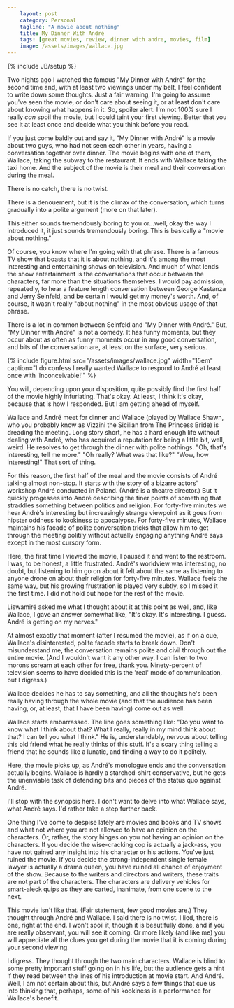 ```yaml
---
    layout: post
    category: Personal 
    tagline: "A movie about nothing"
    title: My Dinner With André
    tags: [great movies, review, dinner with andre, movies, film]
    image: /assets/images/wallace.jpg
---
```

{% include JB/setup %}

Two nights ago I watched the famous "My Dinner with André" for the second time and, with at least two viewings under my belt, I feel confident to write down some thoughts. Just a fair warning, I'm going to assume you've seen the movie, or don't care about seeing it, or at least don't care about knowing what happens in it. So, spoiler alert. I'm not 100% sure I really *can* spoil the movie, but I could taint your first viewing. Better that you see it at least once and decide what you think before you read. 

If you just come baldly out and say it, "My Dinner with André" is a movie about two guys, who had not seen each other in years, having a conversation together over dinner. The movie begins with one of them, Wallace, taking the subway to the restaurant. It ends with Wallace taking the taxi home. And the subject of the movie is their meal and their conversation during the meal. 

There is no catch, there is no twist.

<!-- more -->

There is a denouement, but it is the climax of the conversation, which turns gradually into a polite argument (more on that later).

This either sounds tremendously boring to you or...well, okay the way I introduced it, it just sounds tremendously boring. This is basically a "movie about nothing."

Of course, you know where I'm going with that phrase. There is a famous TV show that boasts that it is about nothing, and it's among the most interesting and entertaining shows on television. And much of what lends the show entertainment is the conversations that occur between the characters, far more than the situations themselves. I would pay admission, repeatedly, to hear a feature length conversation between George Kastanza and Jerry Seinfeld, and be certain I would get my money's worth. And, of course, it wasn't really "about nothing" in the most obvious usage of that phrase. 

There is a lot in common between Seinfeld and "My Dinner with André." But, "My Dinner with André" is not a comedy.  It has funny moments, but they occur about as often as funny moments occur in any good conversation, and bits of the conversation are, at least on the surface, very serious. 

{% include figure.html src="/assets/images/wallace.jpg" width="15em" caption="I do confess I really wanted Wallace to respond to André at least once with 'Inconceivable!'"  %}

You will, depending upon your disposition, quite possibly find the first half of the movie highly infuriating. That's okay. At least, I think it's okay, because that is how I responded. But I am getting ahead of myself. 

Wallace and André meet for dinner and Wallace (played by Wallace Shawn, who you probably know as Vizzini the Sicilian from The Princess Bride) is dreading the meeting. Long story short, he has a hard enough life without dealing with André, who has acquired a reputation for being a little bit, well, weird. He resolves to get through the dinner with polite nothings. "Oh, that's interesting, tell me more." "Oh really? What was that like?" "Wow, how interesting!" That sort of thing. 

For this reason, the first half of the meal and the movie consists of André talking almost non-stop. It starts with the story of a bizarre actors' workshop André conducted in Poland. (André is a theatre director.) But it quickly progesses into André describing the finer points of something that straddles something between politics and religion. For forty-five minutes we hear André's interesting but increasingly strange viewpoint as it goes from hipster oddness to kookiness to apocalypse. For forty-five minutes, Wallace maintains his facade of polite conversation tricks that allow him to get through the meeting politily without actually engaging anything André says except in the most cursory form.

Here, the first time I viewed the movie, I paused it and went to the restroom. I was, to be honest, a little frustrated. André's worldview was interesting, no doubt, but listening to him go on about it felt about the same as listening to anyone drone on about their religion for forty-five minutes. Wallace feels the same way, but his growing frustration is played very subtly, so I missed it the first time. I did not hold out hope for the rest of the movie. 

Liswamirë asked me what I thought about it at this point as well, and, like Wallace, I gave an answer somewhat like, "It's okay. It's interesting. I guess. André is getting on my nerves."

At almost exactly that moment (after I resumed the movie), as if on a cue, Wallace's disinterested, polite facade starts to break down. Don't misunderstand me, the conversation remains polite and civil through out the entire movie. (And I wouldn't want it any other way. I can listen to two morons scream at each other for free, thank you. Ninety-percent of television seems to have decided this is the 'real' mode of communication, but I digress.) 

Wallace decides he has to say something, and all the thoughts he's been really having through the whole movie (and that the audience has been having, or, at least, that I have been having) come out as well. 

Wallace starts embarrassed. The line goes something like: "Do you want to know what I think about that? What I really, really in my mind think about that? I can tell you what I think." He is, understandably, nervous about telling this old friend what he really thinks of this stuff. It's a scary thing telling a friend that he sounds like a lunatic, and finding a way to do it politely. 

Here, the movie picks up, as André's monologue ends and the conversation actually begins. Wallace is hardly a starched-shirt conservative, but he gets the unenviable task of defending bits and pieces of the status quo against André. 

I'll stop with the synopsis here. I don't want to delve into what Wallace says, what André says. I'd rather take a step further back. 

One thing I've come to despise lately are movies and books and TV shows and what not where you are not allowed to have an opinion on the characters. Or, rather, the story hinges on you not having an opinion on the characters. If you decide the wise-cracking cop is actually a jack-ass, you have not gained any insight into his character or his actions. You've just ruined the movie. If you decide the strong-independent single female lawyer is actually a drama queen, you have ruined all chance of enjoyment of the show. Because to the writers and directors and writers, these traits are not part of the characters. The characters are delivery vehicles for smart-aleck quips as they are carted, inanimate, from one scene to the next. 

This movie isn't like that. (Fair statement, few good movies are.) They thought through André and Wallace. I said there is no twist. I lied, there is one, right at the end. I won't spoil it, though it is beautifully done, and if you are really observant, you will see it coming. Or more likely (and like me)  you will appreciate all the clues you get during the movie that it is coming during your second viewing. 

I digress. They thought through the two main characters. Wallace is blind to some pretty important stuff going on in his life, but the audience gets a hint if they read between the lines of his introduction at movie start. And André. Well, I am not certain about this, but André says a few things that cue us into thinking that, perhaps, some of his kookiness is a performance for Wallace's benefit. 



